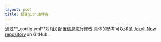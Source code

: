 ```yaml
---
layout: post
title: 搭建github博客
---
```


通过**_config.yml**对相关配置信息进行修改
具体的参考可以详见 [Jekyll Now repository](https://github.com/barryclark/jekyll-now) on GitHub.
